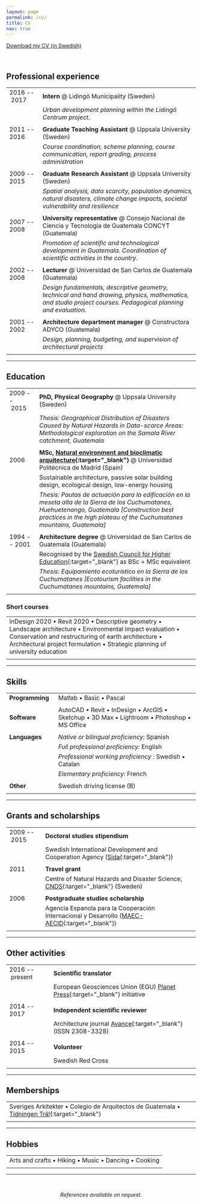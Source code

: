 ```yaml
---
layout: page
permalink: /cv/
title: CV
nav: true
---
```


<a target="_blank" href="/assets/pdf/AgnesSoto_CV.pdf" class="button" title="Download CV as PDF">Download my CV (in Swedish)</a>

&nbsp;

## Professional experience

| | |
|-|-|
| 2016&nbsp;--&nbsp;2017&nbsp;&nbsp; | **Intern** @ Lidingö Municipality (Sweden) |
| | *Urban development planning within the Lidingö Centrum project.* |
| | |
| 2011 -- 2016 | **Graduate Teaching Assistant** @ Uppsala University (Sweden) |
| | *Course coordination, scheme planning, course communication, report grading, process administration* |
| | |
| 2009 -- 2015 | **Graduate Research Assistant** @ Uppsala University (Sweden) |
| | *Spatial analysis, data scarcity, population dynamics, natural disasters, climate change impacts, societal vulnerability and resilience* |
| | |
| 2007 -- 2008 | **University representative** @ Consejo Nacional de Ciencia y Tecnología de Guatemala CONCYT (Guatemala) |
| | *Promotion of scientific and technological development in Guatemala. Coordination of scientific activities in the country.* |
| | |
| 2002 -- 2008 | **Lecturer** @ Universidad de San Carlos de Guatemala (Guatemala) |
| | *Design fundamentals, descriptive geometry, technical and hand drawing, physics, mathematics, and studio project courses. Pedagogical planning and evaluation.* |
| | |
| 2001 -- 2002 | **Architecture department manager** @ Constructora ADYCO (Guatemala) |
| | *Design, planning, budgeting, and supervision of architectural projects* |
| | |

<!--| 1997 -- 2001 | **Teching Assistant** @ Universidad de San Carlos de Guatemala (Guatemala) |
| | *Key words* |
| | |-->

---

## Education

| | |
|-|-|
| 2009&nbsp;--&nbsp;2015&nbsp;&nbsp; | **PhD, Physical Geography** @ Uppsala University (Sweden) |
| | *Thesis: Geographical Distribution of Disasters Caused by Natural Hazards in Data-scarce Areas: Methodological exploration on the Samala River catchment, Guatemala* |
| | |
| 2006 | **MSc, [Natural environment and bioclimatic arquitecture](https://www.mayab.com/){:target="_blank"}** @ Universidad Politécnica de Madrid (Spain) |
| | Sustainable architecture, passive solar building design, ecological design, low-energy housing |
| | *Thesis: Pautas de actuación para la edificación en la meseta alta de la Sierra de los Cuchumatanes, Huehuetenango, Guatemala [Construction best practices in the high plateau of the Cuchumatanes mountains, Guatemala]* |
| | |
| 1994 -- 2001 | **Architecture degree** @ Universidad de San Carlos de Guatemala (Guatemala) |
| | Recognised by the [Swedish Council for Higher Education](https://www.uhr.se/en/){:target="_blank"} as BSc + MSc equivalent |
| | *Thesis: Equipamiento ecoturístico en la Sierra de los Cuchumatanes [Ecotourism facilities in the Cuchumatanes mountains, Guatemala]* |
| | |

### Short courses

<!--
| | |
|-|-|
| 2021 | **InDesign 2020: Essential Training** |
| | LinkedIn |
| | |
| 2020 | **Revit 2020: Essential Training for Architecture** |
| | LinkedIn |
| | |
| 2016&nbsp;--&nbsp;2016&nbsp;&nbsp; | **Korta vägen** |
| | Academicum Uppsala / Lidingö Stad |
| | |
| year | **Conservation and restructuring of earth architecture** |
| | Where |
| | |
| year | **Environmental Impact Evaluation** |
| | Where |
| | |
| year | **Landscape architecture** |
| | Where |
| | |
| year | **Legal principles for architecture in Guatemala** |
| | Where |
| | |
-->

| |
|-|
| InDesign 2020 • Revit 2020 • Descriptive geometry • Landscape architecture • Environmental impact evaluation • Conservation and restructuring of earth architecture • Architectural project formulation • Strategic planning of university education |
| |

---

## Skills

| | |
|-|-|
| **Programming**&nbsp;&nbsp; | Matlab • Basic • Pascal |
| | |
| **Software** | AutoCAD • Revit • InDesign • ArcGIS • Sketchup • 3D Max • Lightroom • Photoshop • MS Office |
| | |
| **Languages** | *Native or bilingual proficiency:* Spanish |
| | *Full professional proficiency:* English |
| | *Professional working proficiency :* Swedish • Catalan |
| | *Elementary proficiency:* French |
| | |
| **Other** | Swedish driving license (B) |
| | |

---

## Grants and scholarships

| | |
|-|-|
| 2009&nbsp;--&nbsp;2015&nbsp;&nbsp; | **Doctoral studies stipendium** |
| | Swedish International Development and Cooperation Agency ([Sida](https://www.sida.se/en){:target="_blank"}) |
| | |
| 2011 | **Travel grant** |
| | Centre of Natural Hazards and Disaster Science, [CNDS](https://www.cnds.se/){:target="_blank"} (Sweden) |
| | |
| 2006 | **Postgraduate studies scholarship** |
| | Agencia Espanola para la Cooperación Internacional y Desarrollo ([MAEC-AECID](https://www.aecid.es/ES/becas-y-lectorados/convocatorias-maec-aecid){:target="_blank"}) |
| | |

---

## Other activities

| | |
|-|-|
| 2016&nbsp;--&nbsp;present&nbsp;&nbsp; | **Scientific translator** |
| | European Geosciences Union (EGU) [Planet Press](https://www.egu.eu/education/planet-press/){:target="_blank"} initiative |
| | |
| 2014 -- 2017 | **Independent scientific reviewer** |
| | Architecture journal [Avance](https://farusac.edu.gt/investigacion/eventos/){:target="_blank"} (ISSN 2308-3328) |
| | |
| 2014 -- 2015 | **Volunteer** |
| | Swedish Red Cross |
| | |


<!--| 2007 -- 2008 | **Architecture school delegate** |
| | Energy Technical Comitee [?] |
| | |
| ? -- ? | **Community work** |
| | Universidad de San Carlos de Guatemala (Guatemala) |
| | |-->

---

## Memberships

<!--| |
|-|
| sveriges architecter • Colegio de Arquitectos de Guatemala • Tidningen Trä! |
| |-->

| |
|-|
| Sveriges Arkitekter • Colegio de Arquitectos de Guatemala • [Tidningen Trä!](https://www.svenskttra.se/publikationer-start/tidningen-tra/){:target="_blank"}  |
| |

---

## Hobbies

| |
|-|
| Arts and crafts • Hiking • Music • Dancing • Cooking |
| |

---

&nbsp;

<p align="center">
    <i>References available on request.</i>
</p>
